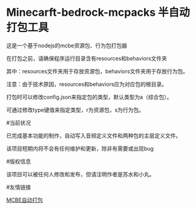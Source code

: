 # Minecarft-bedrock-mcpacks 半自动打包工具

这是一个基于nodejs的mcbe资源包、行为包打包器

在打包之前，请确保程序运行目录含有resources和behaviors文件夹

其中：resources文件夹用于存放资源包，behaviors文件夹用于存放行为包。

注意：由于技术原因，resources和behaviors应为对应包的根目录。

打包时可以修改config.json来指定包的类型，默认类型为a（综合包）。

可通过修改type键值来指定类型，r为资源包，s为行为包。

#当前状况

已完成基本功能的制作，自动写入音频定义文件和两种包的主层定义文件。

该项目短期内将不会有任何维护和更新，除非有需要或出现bug

#版权信息

该项目可以被任何人修改和发布，但请注明作者是苏水和小丸。

#友情链接

[MCBE自动打包](https://github.com/MRWS0X2F/AutoPack)
